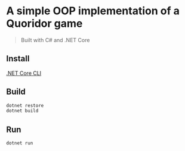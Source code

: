 # A simple OOP implementation of a Quoridor game

> Built with C# and .NET Core

## Install
[.NET Core CLI](https://www.microsoft.com/net/core)

## Build
```bash
dotnet restore
dotnet build
```

## Run
```bash
dotnet run
```
